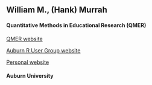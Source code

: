 ## William M., (Hank) Murrah

#### Quantitative Methods in Educational Research (QMER)

[QMER website](https://amp0129.wixsite.com/qmer)

[Auburn R User Group website](https://auqmer.github.io/qmer_rug)

[Personal website](https://www.statistical-thinking.com/)

#### Auburn University




